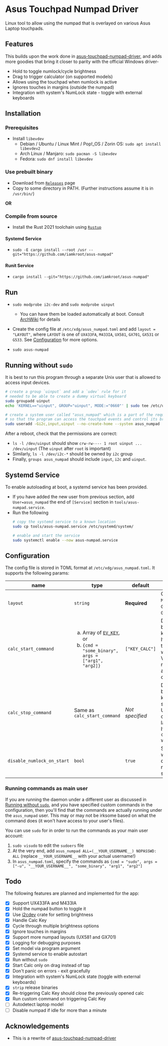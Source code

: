 # Asus Touchpad Numpad Driver

Linux tool to allow using the numpad that is overlayed on various Asus Laptop touchpads.

## Features
This builds upon the work done in [asus-touchpad-numpad-driver](https://github.com/mohamed-badaoui/asus-touchpad-numpad-driver), and adds more goodies that bring it closer to parity with the official Windows driver-
* Hold to toggle numlock/cycle brightness
* Drag to trigger calculator (on supported models)
* Allows using the touchpad when numlock is active
* Ignores touches in margins (outside the numpad)
* Integration with system's NumLock state - toggle with external keyboards

## Installation
### Prerequisites
* Install `libevdev`
    * Debian / Ubuntu / Linux Mint / Pop!\_OS / Zorin OS: `sudo apt install libevdev2`
    * Arch Linux / Manjaro: `sudo pacman -S libevdev`
    * Fedora: `sudo dnf install libevdev`

### Use prebuilt binary
* Download from [`Releases`](https://github.com/iamkroot/asus-numpad/releases) page
* Copy to some directory in PATH. (Further instructions assume it is in `/usr/bin/`)

**OR**

### Compile from source
* Install the Rust 2021 toolchain using [`Rustup`](https://rustup.rs)
#### Systemd Service
* `sudo -E cargo install --root /usr --git="https://github.com/iamkroot/asus-numpad"`
#### Runit Service
* `cargo install --git="https://github.com/iamkroot/asus-numpad"`

## Run
* `sudo modprobe i2c-dev` and `sudo modprobe uinput`
    * You can have them be loaded automatically at boot. Consult [ArchWiki](https://wiki.archlinux.org/title/Kernel_module#Automatic_module_loading_with_systemd) for details
* Create the config file at `/etc/xdg/asus_numpad.toml` and add `layout = "LAYOUT"`, where `LAYOUT` is one of `UX433FA`, `M433IA`, `UX581`, `GX701`, `GX531` or `G533`. See [Configuration](#Configuration) for more options.

* `sudo asus-numpad`

## Running without `sudo`
It is best to run this program through a separate Unix user that is allowed to access input devices.
```bash
# create a group `uinput` and add a `udev` rule for it
# needed to be able to create a dummy virtual keyboard
sudo groupadd uinput
echo 'KERNEL=="uinput", GROUP="uinput", MODE:="0660"' | sudo tee /etc/udev/rules.d/99-input.rules

# create a system user called "asus_numpad" which is a part of the required groups,
# so that the program can access the touchpad events and control its brightness
sudo useradd -Gi2c,input,uinput --no-create-home --system asus_numpad
```

After a reboot, check that the permissions are correct:
* `ls -l /dev/uinput` should show `crw-rw---- 1 root uinput ... /dev/uinput` (The `uinput` after `root` is important)
* Similarly, `ls -l /dev/i2c-*` should be owned by `i2c` group
* Finally, `groups asus_numpad` should include `input`, `i2c` and `uinput`.

## Systemd Service
To enable autoloading at boot, a systemd service has been provided.
* If you have added the new user from previous section, add `User=asus_numpad` the end of `[Service]` section in `tools/asus-numpad.service`.
* Run the following
    ```bash
    # copy the systemd service to a known location
    sudo cp tools/asus-numpad.service /etc/systemd/system/

    # enable and start the service
    sudo systemctl enable --now asus-numpad.service
    ```

## Configuration
The config file is stored in TOML format at `/etc/xdg/asus_numpad.toml`. It supports the following params:

name | type | default | desc
--- | --- | --- | ---
`layout` | `string` | **Required** | One of `UX433FA`, `M433IA`, `UX581`, `GX701`, `GX531` or `G533`.
`calc_start_command` | <ol type="a"><li> Array of [`EV_KEY`](https://docs.rs/evdev-rs/latest/evdev_rs/enums/enum.EV_KEY.html), or </li> <li> `{cmd = "some_binary", args = ["arg1", "arg2]}` </li> | `["KEY_CALC"]` | Defines what is to be done when calc key is dragged. <br> If variant `a` is used, the specified keys will be pressed. Variant `b` allows running an arbitrary command. 
`calc_stop_command` | Same as `calc_start_command` | _Not specified_ | Defines what is to be done when calc key is dragged the second time. Useful for closing/killing a launched process. If not specified, the `calc_start_command` will be triggered. 
`disable_numlock_on_start` | `bool` | `true` | Specifies whether we should deactivate the numlock when starting up.

### Running commands as main user
If you are running the daemon under a different user as discussed in [Running without `sudo`](#running-without-sudo), and you have specified custom commands in the configuration, then you'll find that the commands are actually running under the `asus_numpad` user. This may or may not be irksome based on what the command does (it won't have access to your user's files).

You can use `sudo` for in order to run the commands as your main user account:
1. `sudo visudo` to edit the `sudoers` file
2. At the very end, add `asus_numpad ALL=(__YOUR_USERNAME__) NOPASSWD: ALL` (replace `__YOUR_USERNAME__` with your actual username!)
3. In `asus_numpad.toml`, specify the commands as `{cmd = "sudo", args = ["-u", "__YOUR_USERNAME__", "some_binary", "arg1", "arg2"]`

## Todo

The following features are planned and implemented for the app:
* [x] Support UX433FA and M433IA
* [x] Hold the numpad button to toggle it
* [x] Use [i2cdev](https://crates.io/crates/i2cdev) crate for setting brightness
* [x] Handle Calc Key
* [x] Cycle through multiple brightness options
* [x] Ignore touches in margins
* [x] Support more numpad layouts (UX581 and GX701)
* [x] Logging for debugging purposes
* [x] Set model via program argument
* [x] Systemd service to enable autostart
* [x] Run without `sudo`
* [x] Start Calc only on drag instead of tap
* [x] Don't panic on errors - exit gracefully
* [x] Integration with system's NumLock state (toggle with external keyboards)
* [x] `strip` release binaries
* [x] Re-triggering Calc Key should _close_ the previously opened calc
* [x] Run custom command on triggering Calc Key
* [ ] Autodetect laptop model
* [ ] Disable numpad if idle for more than a minute

## Acknowledgements
* This is a rewrite of [asus-touchpad-numpad-driver](https://github.com/mohamed-badaoui/asus-touchpad-numpad-driver)
